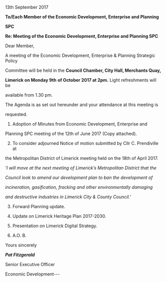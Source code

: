 13th September 2017

**To/Each Member of the Economic Development, Enterprise and Planning**

**SPC**

**Re: Meeting of the Economic Development, Enterprise and Planning SPC**

Dear Member,

A meeting of the Economic Development, Enterprise & Planning Strategic Policy

Committee will be held in the **Council Chamber, City Hall, Merchants Quay,**

**Limerick on Monday 9th** **of October 2017 at 2pm.** Light refreshments will be

available from 1.30 pm.

The Agenda is as set out hereunder and your attendance at this meeting is

requested.

1. Adoption of Minutes from Economic Development, Enterprise and

Planning SPC meeting of the 12th of June 2017 (Copy attached).

2. To consider adjourned Notice of motion submitted by Cllr C. Prendiville at

the Metropolitan District of Limerick meeting held on the 18th of April 2017.

*‘I will move at the next meeting of Limerick’s Metropolitan District that the*

*Council look to amend our development plan to ban the development of*

*incineration, gasification, fracking and other environmentally damaging*

*and destructive industries in Limerick City & County Council.’*

3. Forward Planning update.

4. Update on Limerick Heritage Plan 2017-2030.

5. Presentation on Limerick Digital Strategy.

6. A.O. B.

Yours sincerely

***Pat Fitzgerald***

Senior Executive Officer

Economic Development---
